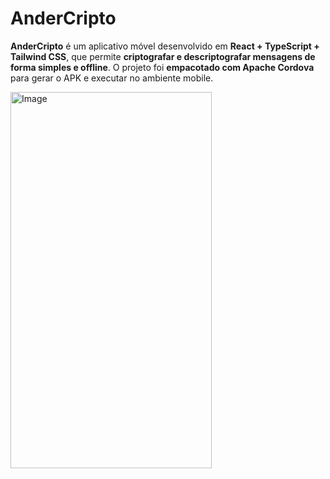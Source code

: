 # AnderCripto

**AnderCripto** é um aplicativo móvel desenvolvido em **React + TypeScript + Tailwind CSS**, que permite **criptografar e descriptografar mensagens de forma simples e offline**. O projeto foi **empacotado com Apache Cordova** para gerar o APK e executar no ambiente mobile.

<img width="322" height="602" alt="Image" src="https://github.com/user-attachments/assets/2fb5ea3f-b6dc-4339-be65-6ef9c1243fd9" />
